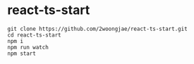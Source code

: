 # react-ts-start

```
git clone https://github.com/2woongjae/react-ts-start.git
cd react-ts-start
npm i
npm run watch
npm start
```
